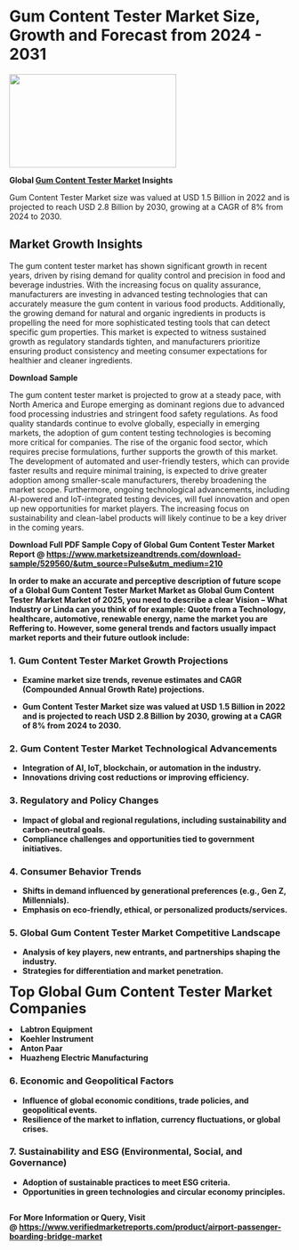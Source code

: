 <H1>Gum Content Tester Market Size, Growth and Forecast from 2024 - 2031</H1><img class="aligncenter size-medium wp-image-584254" src="https://thirdeyenews.in/wp-content/uploads/2024/09/Global-Market-Research-300x168.jpeg" alt="" width="300" height="168" /><p><strong>Global&nbsp;<a href="https://www.marketsizeandtrends.com/download-sample/529560/&amp;utm_source=Pulse&amp;utm_medium=210">Gum Content Tester Market</a> Insights</strong></p><p>Gum Content Tester Market size was valued at USD 1.5 Billion in 2022 and is projected to reach USD 2.8 Billion by 2030, growing at a CAGR of 8% from 2024 to 2030.</p><p><h2>Market Growth Insights</h2> <p>The gum content tester market has shown significant growth in recent years, driven by rising demand for quality control and precision in food and beverage industries. With the increasing focus on quality assurance, manufacturers are investing in advanced testing technologies that can accurately measure the gum content in various food products. Additionally, the growing demand for natural and organic ingredients in products is propelling the need for more sophisticated testing tools that can detect specific gum properties. This market is expected to witness sustained growth as regulatory standards tighten, and manufacturers prioritize ensuring product consistency and meeting consumer expectations for healthier and cleaner ingredients.</p> <p><strong>Download Sample</strong></p> <p>The gum content tester market is projected to grow at a steady pace, with North America and Europe emerging as dominant regions due to advanced food processing industries and stringent food safety regulations. As food quality standards continue to evolve globally, especially in emerging markets, the adoption of gum content testing technologies is becoming more critical for companies. The rise of the organic food sector, which requires precise formulations, further supports the growth of this market. The development of automated and user-friendly testers, which can provide faster results and require minimal training, is expected to drive greater adoption among smaller-scale manufacturers, thereby broadening the market scope. Furthermore, ongoing technological advancements, including AI-powered and IoT-integrated testing devices, will fuel innovation and open up new opportunities for market players. The increasing focus on sustainability and clean-label products will likely continue to be a key driver in the coming years.</p> <p><strong></p><p><span class=""><strong>Download Full PDF Sample Copy of Global Gum Content Tester Market Report</strong> @ <a href="https://www.marketsizeandtrends.com/download-sample/529560/&amp;utm_source=Pulse&amp;utm_medium=210" target="_blank">https://www.marketsizeandtrends.com/download-sample/529560/&amp;utm_source=Pulse&amp;utm_medium=210</a></span></p><p>In order to make an accurate and perceptive description of future scope of a Global&nbsp;Gum Content Tester Market Market as Global&nbsp;Gum Content Tester Market Market of 2025, you need to describe a clear Vision &ndash; What Industry or Linda can you think of for example: Quote from a Technology, healthcare, automotive, renewable energy, name the market you are Reffering to. However, some general trends and factors usually impact market reports and their future outlook include:</p><h3>1.&nbsp;<strong>Gum Content Tester Market Growth Projections</strong></h3><ul><li>Examine market size trends, revenue estimates and CAGR (Compounded Annual Growth Rate) projections.</li><li><p>Gum Content Tester Market size was valued at USD 1.5 Billion in 2022 and is projected to reach USD 2.8 Billion by 2030, growing at a CAGR of 8% from 2024 to 2030.</p></li></ul><h3>2.&nbsp;<strong>Gum Content Tester Market Technological Advancements</strong></h3><ul><li>Integration of AI, IoT, blockchain, or automation in the industry.</li><li>Innovations driving cost reductions or improving efficiency.</li></ul><h3>3.&nbsp;<strong>Regulatory and Policy Changes</strong></h3><ul><li>Impact of global and regional regulations, including sustainability and carbon-neutral goals.</li><li>Compliance challenges and opportunities tied to government initiatives.</li></ul><h3>4.&nbsp;<strong>Consumer Behavior Trends</strong></h3><ul><li>Shifts in demand influenced by generational preferences (e.g., Gen Z, Millennials).</li><li>Emphasis on eco-friendly, ethical, or personalized products/services.</li></ul><h3>5.&nbsp;<strong>Global Gum Content Tester Market Competitive Landscape</strong></h3><ul><li>Analysis of key players, new entrants, and partnerships shaping the industry.</li><li>Strategies for differentiation and market penetration.</li></ul><p data-pm-slice="1 1 []"><span style="color: inherit; font-family: inherit; font-size: 25px;">Top Global Gum Content Tester Market Companies</span></p><div class="" data-test-id=""><p><li>Labtron Equipment</li><li> Koehler Instrument</li><li> Anton Paar</li><li> Huazheng Electric Manufacturing</li></p></div><h3>6.&nbsp;<strong>Economic and Geopolitical Factors</strong></h3><ul><li>Influence of global economic conditions, trade policies, and geopolitical events.</li><li>Resilience of the market to inflation, currency fluctuations, or global crises.</li></ul><h3>7.&nbsp;<strong>Sustainability and ESG (Environmental, Social, and Governance)</strong></h3><ul><li>Adoption of sustainable practices to meet ESG criteria.</li><li>Opportunities in green technologies and circular economy principles.</li></ul><h2><strong style="font-size: 14px;">For More Information or Query, Visit @&nbsp;</strong><a style="background-color: #ffffff; font-size: 14px;" href="https://www.marketsizeandtrends.com/report/gum-content-tester-market/" target="_blank">https://www.verifiedmarketreports.com/product/airport-passenger-boarding-bridge-market</a></h2>
